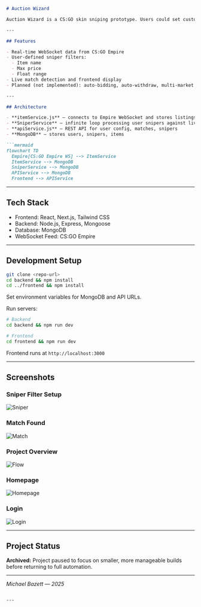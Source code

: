 ```markdown
# Auction Wizard

Auction Wizard is a CS:GO skin sniping prototype. Users could set custom filters (price, float, market name) for CS:GO Empire listings, receive matches, and (in future plans) fully automate sniping and purchasing.

---

## Features

- Real-time WebSocket data from CS:GO Empire
- User-defined sniper filters:
  - Item name
  - Max price
  - Float range
- Live match detection and frontend display
- Planned (not implemented): auto-bidding, auto-withdraw, multi-market price comparison

---

## Architecture

- **itemService.js** — connects to Empire WebSocket and stores listings
- **SniperService** — infinite loop processing user snipers against live listings
- **apiService.js** — REST API for user config, matches, snipers
- **MongoDB** — stores users, snipers, items

```mermaid
flowchart TD
  Empire[CS:GO Empire WS] --> ItemService
  ItemService --> MongoDB
  SniperService --> MongoDB
  APIService --> MongoDB
  Frontend --> APIService
```

---

## Tech Stack

- Frontend: React, Next.js, Tailwind CSS
- Backend: Node.js, Express, Mongoose
- Database: MongoDB
- WebSocket Feed: CS:GO Empire

---

## Development Setup

```bash
git clone <repo-url>
cd backend && npm install
cd ../frontend && npm install
```

Set environment variables for MongoDB and API URLs.

Run servers:

```bash
# Backend
cd backend && npm run dev

# Frontend
cd frontend && npm run dev
```

Frontend runs at `http://localhost:3000`

---

## Screenshots

### Sniper Filter Setup
![Sniper](./docs/frontendsniper.png)

### Match Found
![Match](./docs/frontendsnipershowingmatch.png)

### Project Overview
![Flow](./docs/projectoverviewflow.png)

### Homepage
![Homepage](./docs/frontendhomepage.png)

### Login
![Login](./docs/frontendlogin.png)

---

## Project Status

**Archived:** Project paused to focus on smaller, more manageable builds before returning to full automation.

---

_Michael Bazett — 2025_
```

---
